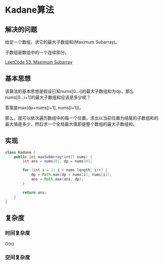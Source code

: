 # Kadane算法

## 解决的问题

给定一个数组，求它的最大子数组和(Maximum Subarray)。

子数组是数组中的一个连续部分。

[LeetCode 53. Maximum Subarray](https://leetcode.com/problems/maximum-subarray)

## 基本思想

该算法的基本思想是假设已知nums[0...i]的最大子数组和为dp，那么nums[0...i+1]的最大子数组和应该是多少呢？

答案是max(dp+nums[i+1], nums[i+1])。

那么，就可以依次遍历数组中的每一个位置，求出以当前位置为结尾的子数组和的最大值是多少，然后求一个全局最大值即是整个数组的最大子数组和。

## 实现

```java
class Kadane {
    public int maxSubArray(int[] nums) {
        int ans = nums[0], dp = nums[0];

        for (int i = 1; i < nums.length; i++) {
            dp = Math.max(dp + nums[i], nums[i]);
            ans = Math.max(ans, dp);
        }

        return ans;
    }
}
```

## 复杂度

### 时间复杂度

O(n)

### 空间复杂度